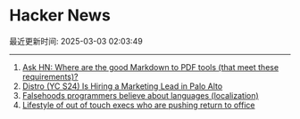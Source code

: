 # Hacker News

最近更新时间: 2025-03-03 02:03:49

--- 
1. [Ask HN: Where are the good Markdown to PDF tools (that meet these requirements)?](https://news.ycombinator.com/item?id=43231964) 
2. [Distro (YC S24) Is Hiring a Marketing Lead in Palo Alto](https://www.ycombinator.com/companies/distro/jobs/splSeS5-marketing-lead) 
3. [Falsehoods programmers believe about languages (localization)](https://www.lexiconista.com/falsehoods-about-languages/) 
4. [Lifestyle of out of touch execs who are pushing return to office](https://twitter.com/EthanEvansVP/status/1895845734177452369) 

